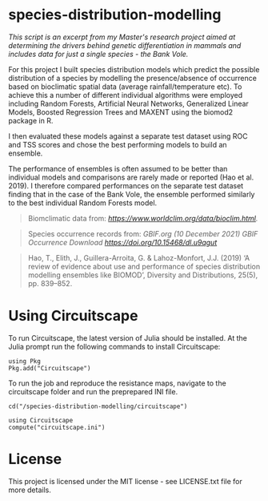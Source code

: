 # species-distribution-modelling
*This script is an excerpt from my Master's research project aimed at determining the drivers behind genetic differentiation in mammals and includes data for just a single species - the Bank Vole.*

For this project I built species distribution models which predict the possible distribution of a species by modelling the presence/absence of occurrence based on bioclimatic spatial data (average rainfall/temperature etc). To achieve this a number of different individual algorithms were employed including Random Forests, Artificial Neural Networks, Generalized Linear Models, Boosted Regression Trees and MAXENT using the biomod2 package in R.

I then evaluated these models against a separate test dataset using ROC and TSS scores and chose the best performing models to build an ensemble.

The performance of ensembles is often assumed to be better than individual models and comparisons are rarely made or reported (Hao et al. 2019). I therefore compared performances on the separate test dataset finding that in the case of the Bank Vole, the ensemble performed similarly to the best individual Random Forests model.

> Biomclimatic data from: *https://www.worldclim.org/data/bioclim.html.*

> Species occurrence records from: *GBIF.org (10 December 2021) GBIF Occurrence Download https://doi.org/10.15468/dl.u9qgut*

> Hao, T., Elith, J., Guillera-Arroita, G. & Lahoz-Monfort, J.J. (2019) ‘A review of evidence about use and performance of species distribution modelling ensembles like BIOMOD’, Diversity and Distributions, 25(5), pp. 839–852.

# Using Circuitscape

To run Circuitscape, the latest version of Julia should be installed. At the Julia prompt run the following commands to install Circuitscape:

    using Pkg
    Pkg.add("Circuitscape")

To run the job and reproduce the resistance maps, navigate to the circuitscape folder and run the preprepared INI file.

    cd("/species-distribution-modelling/circuitscape")

    using Circuitscape
    compute("circuitscape.ini")

# License

This project is licensed under the MIT license - see LICENSE.txt file for more details.
